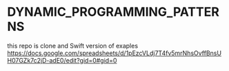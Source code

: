 # DYNAMIC_PROGRAMMING_PATTERNS
this repo is clone and Swift version of exaples 
https://docs.google.com/spreadsheets/d/1pEzcVLdj7T4fv5mrNhsOvffBnsUH07GZk7c2jD-adE0/edit?gid=0#gid=0

